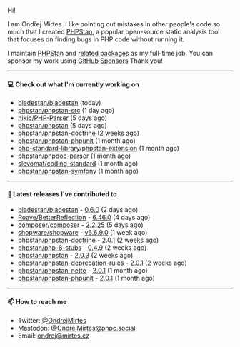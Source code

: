 Hi!

I am Ondřej Mirtes. I like pointing out mistakes in other people's code so much that I created [PHPStan](https://phpstan.org/), a popular open-source static analysis tool that focuses on finding bugs in PHP code without running it.

I maintain [PHPStan](https://github.com/phpstan/phpstan) and [related packages](https://github.com/phpstan/) as my full-time job. You can sponsor my work using [GitHub Sponsors](https://github.com/sponsors/ondrejmirtes) Thank you!

---

#### 💻 Check out what I'm currently working on

- [bladestan/bladestan](https://github.com/bladestan/bladestan) (today)
- [phpstan/phpstan-src](https://github.com/phpstan/phpstan-src) (1 day ago)
- [nikic/PHP-Parser](https://github.com/nikic/PHP-Parser) (5 days ago)
- [phpstan/phpstan](https://github.com/phpstan/phpstan) (5 days ago)
- [phpstan/phpstan-doctrine](https://github.com/phpstan/phpstan-doctrine) (2 weeks ago)
- [phpstan/phpstan-phpunit](https://github.com/phpstan/phpstan-phpunit) (1 month ago)
- [php-standard-library/phpstan-extension](https://github.com/php-standard-library/phpstan-extension) (1 month ago)
- [phpstan/phpdoc-parser](https://github.com/phpstan/phpdoc-parser) (1 month ago)
- [slevomat/coding-standard](https://github.com/slevomat/coding-standard) (1 month ago)
- [phpstan/phpstan-symfony](https://github.com/phpstan/phpstan-symfony) (1 month ago)

---

#### 🔭 Latest releases I've contributed to

- [bladestan/bladestan](https://github.com/bladestan/bladestan) - [0.6.0](https://github.com/bladestan/bladestan/releases/tag/0.6.0) (2 days ago)
- [Roave/BetterReflection](https://github.com/Roave/BetterReflection) - [6.46.0](https://github.com/Roave/BetterReflection/releases/tag/6.46.0) (4 days ago)
- [composer/composer](https://github.com/composer/composer) - [2.2.25](https://github.com/composer/composer/releases/tag/2.2.25) (5 days ago)
- [shopware/shopware](https://github.com/shopware/shopware) - [v6.6.9.0](https://github.com/shopware/shopware/releases/tag/v6.6.9.0) (1 week ago)
- [phpstan/phpstan-doctrine](https://github.com/phpstan/phpstan-doctrine) - [2.0.1](https://github.com/phpstan/phpstan-doctrine/releases/tag/2.0.1) (2 weeks ago)
- [phpstan/php-8-stubs](https://github.com/phpstan/php-8-stubs) - [0.4.9](https://github.com/phpstan/php-8-stubs/releases/tag/0.4.9) (2 weeks ago)
- [phpstan/phpstan](https://github.com/phpstan/phpstan) - [2.0.3](https://github.com/phpstan/phpstan/releases/tag/2.0.3) (2 weeks ago)
- [phpstan/phpstan-deprecation-rules](https://github.com/phpstan/phpstan-deprecation-rules) - [2.0.1](https://github.com/phpstan/phpstan-deprecation-rules/releases/tag/2.0.1) (2 weeks ago)
- [phpstan/phpstan-nette](https://github.com/phpstan/phpstan-nette) - [2.0.1](https://github.com/phpstan/phpstan-nette/releases/tag/2.0.1) (1 month ago)
- [phpstan/phpstan-phpunit](https://github.com/phpstan/phpstan-phpunit) - [2.0.1](https://github.com/phpstan/phpstan-phpunit/releases/tag/2.0.1) (1 month ago)

---

#### 📫 How to reach me

- Twitter: [@OndrejMirtes](https://twitter.com/ondrejmirtes)
- Mastodon: [@OndrejMirtes@phpc.social](https://phpc.social/@OndrejMirtes)
- Email: [ondrej@mirtes.cz](mailto:ondrej@mirtes.cz)
